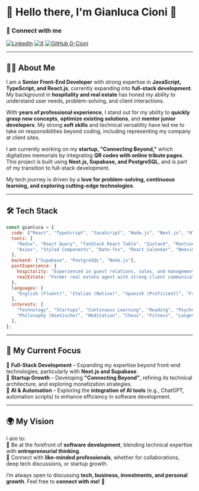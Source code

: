 # 🚀 Hello there, I'm Gianluca Cioni 👋  

### 📌 Connect with me  

[![LinkedIn](https://custom-icon-badges.demolab.com/badge/LinkedIn-0A66C2?logo=linkedin-white&logoColor=fff)](https://www.linkedin.com/in/gianluca-cioni/)
[![X](https://img.shields.io/badge/X-%23000000.svg?logo=X&logoColor=white)](https://x.com/mr_cioni)
[![GitHub G-Cioni](https://img.shields.io/github/followers/G-Cioni?label=follow&style=social)](https://github.com/G-Cioni)

---

## 👨‍💻 About Me  
I am a **Senior Front-End Developer** with strong expertise in **JavaScript, TypeScript, and React.js**, currently expanding into **full-stack development**. My background in **hospitality and real estate** has honed my ability to understand user needs, problem-solving, and client interactions.  

With **years of professional experience**, I stand out for my ability to **quickly grasp new concepts**, **optimize existing solutions**, and **mentor junior developers**. My strong **soft skills** and technical versatility have led me to take on responsibilities beyond coding, including representing my company at client sites.  

I am currently working on my **startup, "Connecting Beyond,"** which digitalizes memorials by integrating **QR codes with online tribute pages**. This project is built using **Next.js, Supabase, and PostgreSQL**, and is part of my transition to full-stack development.  

My tech journey is driven by a **love for problem-solving, continuous learning, and exploring cutting-edge technologies**.  

---

## 🛠️ Tech Stack  

```javascript
const gianluca = {
  code: ["React", "TypeScript", "JavaScript", "Node.js", "Next.js", "HTML", "CSS", "SCSS"],
  tools: [
    "Redux", "React Query", "TanStack React Table", "Zustand", "Mantine", "i18next",
    "Axios", "Styled Components", "Date-fns", "React Calendar", "Neovim"
  ],
  backend: ["Supabase", "PostgreSQL", "Node.js"],
  pastExperience: {
    hospitality: "Experienced in guest relations, sales, and management in the hospitality industry",
    realEstate: "Former real estate agent with strong client communication skills",
  },
  languages: [
    "English (Fluent)", "Italian (Native)", "Spanish (Proficient)", "French (Beginner)"
  ],
  interests: [
    "Technology", "Startups", "Continuous Learning", "Reading", "Psychology",
    "Philosophy (Nietzsche)", "Meditation", "Chess", "Fitness", "Longevity"
  ],
};
```

---

## 🚀 My Current Focus  
🔹 **Full-Stack Development** – Expanding my expertise beyond front-end technologies, particularly with **Next.js and Supabase**.  
🔹 **Startup Growth** – Developing **"Connecting Beyond"**, refining its technical architecture, and exploring monetization strategies.  
🔹 **AI & Automation** – Exploring the **integration of AI tools** (e.g., ChatGPT, automation scripts) to enhance efficiency in software development.  

---

## 🌍 My Vision  
I aim to:  
🚀 Be at the forefront of **software development**, blending technical expertise with **entrepreneurial thinking**.  
🤝 Connect with **like-minded professionals**, whether for collaborations, deep tech discussions, or startup growth.  

I’m always open to discussing **tech, business, investments, and personal growth**. Feel free to **connect with me!** 🚀
